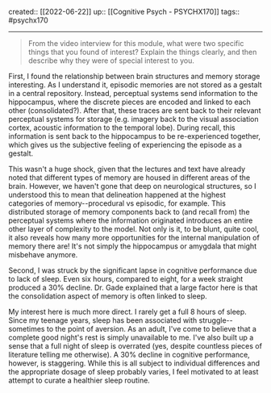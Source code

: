 created:: [[2022-06-22]]
up:: [[Cognitive Psych - PSYCHX170]]
tags:: #psychx170 
***

>From the video interview for this module, what were two specific things that you found of interest? Explain the things clearly, and then describe why they were of special interest to you.

First, I found the relationship between brain structures and memory storage interesting. As I understand it, episodic memories are not stored as a gestalt in a central repository. Instead, perceptual systems send information to the hippocampus, where the discrete pieces are encoded and linked to each other (consolidated?).  After that, these traces are sent back to their relevant perceptual systems for storage (e.g. imagery back to the visual association cortex, acoustic information to the temporal lobe). During recall, this information is sent back to the hippocampus to be re-experienced together, which gives us the subjective feeling of experiencing the episode as a gestalt. 

This wasn't a huge shock, given that the lectures and text have already noted that different types of memory are housed in different areas of the brain. However, we haven't gone that deep on neurological structures, so I understood this to mean that delineation happened at the highest categories of memory--procedural vs episodic, for example. This distributed storage of memory components back to (and recall from) the perceptual systems where the information originated introduces an entire other layer of complexity to the model. Not only is it, to be blunt, quite cool, it also reveals how many more opportunities for the internal manipulation of memory there are! It's not simply the hippocampus or amygdala that might misbehave anymore. 

Second, I was struck by the significant lapse in cognitive performance due to lack of sleep. Even six hours, compared to eight, for a week straight produced a 30% decline. Dr. Gade explained that a large factor here is that the consolidation aspect of memory is often linked to sleep. 

My interest here is much more direct. I rarely get a full 8 hours of sleep. Since my teenage years, sleep has been associated with struggle--sometimes to the point of aversion. As an adult, I've come to believe that a complete good night's rest is simply unavailable to me. I've also built up a sense that a full night of sleep is overrated (yes, despite countless pieces of literature telling me otherwise). A 30% decline in cognitive performance, however, is staggering. While this is all subject to individual differences and the appropriate dosage of sleep probably varies, I feel motivated to at least attempt to curate a healthier sleep routine.